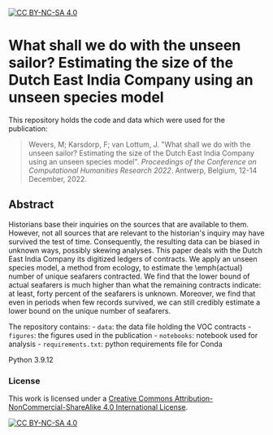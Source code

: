[![CC BY-NC-SA 4.0][cc-by-nc-sa-shield]][cc-by-nc-sa]

# What shall we do with the unseen sailor? Estimating the size of the Dutch East India Company using an unseen species model

This repository holds the code and data which were used for the publication:

> Wevers, M; Karsdorp, F; van Lottum, J. "What shall we do with the unseen sailor? Estimating the size of the Dutch East India Company using an unseen species model". *Proceedings of the Conference on Computational Humanities Research 2022*. Antwerp, Belgium, 12-14 December, 2022.

## Abstract

Historians base their inquiries on the sources that are available to them. However, not all sources that are relevant to the historian's inquiry may have survived the test of time. Consequently, the resulting data can be biased in unknown ways, possibly skewing analyses. This paper deals with the Dutch East India Company its digitized ledgers of contracts. We apply an unseen species model, a method from ecology, to estimate the \emph{actual} number of unique seafarers contracted. We find that the lower bound of actual seafarers is much higher than what the remaining contracts indicate: at least, forty percent of the seafarers is unknown. Moreover, we find that even in periods when few records survived, we can still credibly estimate a lower bound on the unique number of seafarers. 

The repository contains: 
    - `data`: the data file holding the VOC contracts
    - `figures`: the figures used in the publication
    - `notebooks`: notebook used for analysis
    - `requirements.txt`: python requirements file for Conda

Python 3.9.12

### License

This work is licensed under a
[Creative Commons Attribution-NonCommercial-ShareAlike 4.0 International License][cc-by-nc-sa].

[![CC BY-NC-SA 4.0][cc-by-nc-sa-image]][cc-by-nc-sa]

[cc-by-nc-sa]: http://creativecommons.org/licenses/by-nc-sa/4.0/
[cc-by-nc-sa-image]: https://licensebuttons.net/l/by-nc-sa/4.0/88x31.png
[cc-by-nc-sa-shield]: https://img.shields.io/badge/License-CC%20BY--NC--SA%204.0-lightgrey.svg